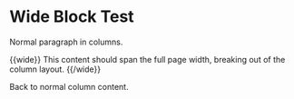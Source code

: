 # Wide Block Test

Normal paragraph in columns.

{{wide}}
This content should span the full page width, breaking out of the column layout.
{{/wide}}

Back to normal column content.

